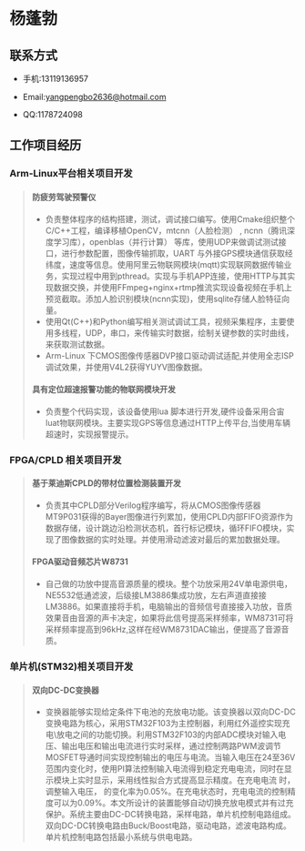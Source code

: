# 杨蓬勃

##    联系方式

- 手机:13119136957

- Email:yangpengbo2636@hotmail.com

- QQ:1178724098

## 工作项目经历

###   Arm-Linux平台相关项目开发
> #### 防疲劳驾驶预警仪
> - 负责整体程序的结构搭建，测试，调试接口编写。使用Cmake组织整个C/C++工程，编译移植OpenCV，mtcnn（人脸检测） , ncnn（腾讯深度学习库），openblas（并行计算） 等库，使用UDP来做调试测试接口，进行参数配置，图像传输抓取，UART 与外接GPS模块通信获取经纬度，速度等信息。使用阿里云物联网模块(mqtt)实现联网数据传输业务，实现过程中用到pthread。实现与手机APP连接，使用HTTP与其实现数据交换，并使用FFmpeg+nginx+rtmp推流实现设备视频在手机上预览截取。添加人脸识别模块(ncnn实现)，使用sqlite存储人脸特征向量。
> - 使用Qt(C++)和Python编写相关测试调试工具，视频采集程序，主要使用多线程，UDP，串口，来传输实时数据，绘制关键参数的实时曲线，来获取测试数据。
> - Arm-Linux 下CMOS图像传感器DVP接口驱动调试适配,并使用全志ISP调试效果，并使用V4L2获得YUYV图像数据。
> #### 具有定位超速报警功能的物联网模块开发
> - 负责整个代码实现，该设备使用lua 脚本进行开发,硬件设备采用合宙luat物联网模块。主要实现GPS等信息通过HTTP上传平台,当使用车辆超速时，实现报警提示。

###  FPGA/CPLD 相关项目开发
> #### 基于莱迪斯CPLD的带材位置检测装置开发
> - 负责其中CPLD部分Verilog程序编写，将从CMOS图像传感器MT9P031获得的Bayer图像进行列累加，使用CPLD内部FIFO资源作为数据存储，设计跳边沿检测状态机，首行标记模块，循环FIFO模块，实现了图像数据的实时处理。并使用滑动滤波对最后的累加数据处理。
>
> #### FPGA驱动音频芯片W8731
> - 自己做的功放中提高音源质量的模块。整个功放采用24V单电源供电，NE5532低通滤波，后级接LM3886集成功放，左右声道直接接LM3886。如果直接将手机，电脑输出的音频信号直接接入功放，音质效果音由音源的声卡决定，如果将此信号提高采样频率，WM8731可将采样频率提高到96kHz,这样在经WM8731DAC输出，便提高了音源音质。

###  单片机(STM32)相关项目开发
> #### 双向DC-DC变换器
> - 变换器能够实现给定条件下电池的充放电功能。该变换器以双向DC-DC变换电路为核心，采用STM32F103为主控制器，利用红外遥控实现充电\放电之间的功能切换。利用STM32F103的内部ADC模块对输入电压、输出电压和输出电流进行实时采样，通过控制两路PWM波调节MOSFET导通时间实现控制输出的电压与电流。当输入电压在24至36V 范围内变化时，使用PI算法控制输入电流得到稳定充电电流，同时在显示模块上实时显示，采用线性拟合方式提高显示精度。在充电电流 时，调整输入电压， 的变化率为0.05%。在充电状态时，充电电流的控制精度可以为0.09%。本文所设计的装置能够自动切换充放电模式并有过充保护。系统主要由DC-DC转换电路，采样电路，单片机控制电路组成。双向DC-DC转换电路由Buck/Boost电路，驱动电路，滤波电路构成。单片机控制电路包括最小系统与供电电路。
   
